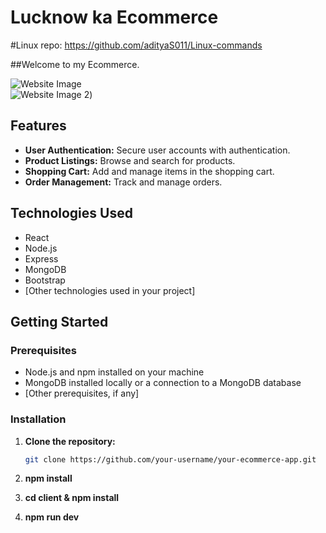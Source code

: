 # Lucknow ka Ecommerce
#Linux repo: https://github.com/adityaS011/Linux-commands

##Welcome to my Ecommerce.

![Website Image]((./ss/ecom_ss.png))
<br/>
![Website Image 2]([URL](https://drive.google.com/file/d/16t3RootfjggZdPgJpuEXYCmhYRKUGf_A/view?usp=sharing)))
## Features

- **User Authentication:** Secure user accounts with authentication.
- **Product Listings:** Browse and search for products.
- **Shopping Cart:** Add and manage items in the shopping cart.
- **Order Management:** Track and manage orders.

## Technologies Used

- React
- Node.js
- Express
- MongoDB
- Bootstrap
- [Other technologies used in your project]

## Getting Started

### Prerequisites

- Node.js and npm installed on your machine
- MongoDB installed locally or a connection to a MongoDB database
- [Other prerequisites, if any]

### Installation

1. **Clone the repository:**

   ```bash
   git clone https://github.com/your-username/your-ecommerce-app.git

2. **npm install**

2. **cd client & npm install**

4. **npm run dev**

   
